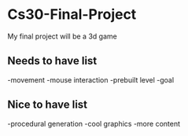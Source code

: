 # Cs30-Final-Project

My final project will be a 3d game


## Needs to have list
-movement
-mouse interaction
-prebuilt level
-goal

## Nice to have list
-procedural generation
-cool graphics
-more content
